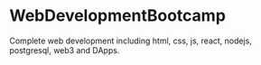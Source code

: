 # WebDevelopmentBootcamp
Complete web development including html, css, js, react, nodejs, postgresql, web3 and DApps.
